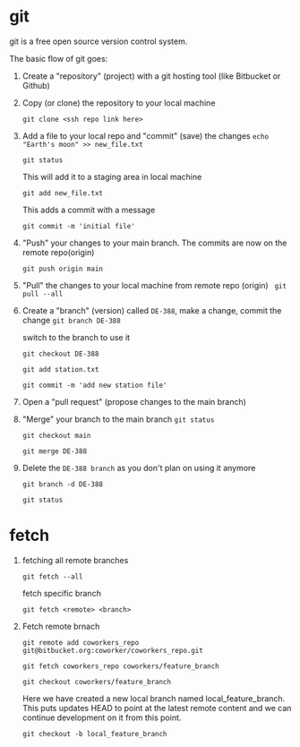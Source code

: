 # git
git is a free open source version control system.

The basic flow of git goes:

1. Create a "repository" (project) with a git hosting tool (like Bitbucket or Github)
        
2. Copy (or clone) the repository to your local machine

    `git clone <ssh repo link here>`

3. Add a file to your local repo and "commit" (save) the changes
    `echo "Earth's moon" >> new_file.txt`

    `git status`

    This will add it to a staging area in local machine
    
    `git add new_file.txt`

    This adds a commit with a message

    `git commit -m 'initial file'`


4. "Push" your changes to your main branch. The commits are now on the remote repo(origin)

    `git push origin main`

5. "Pull" the changes to your local machine from remote repo (origin)
    ` git pull --all`

6. Create a "branch" (version) called `DE-388`, make a change, commit the change
    `git branch DE-388`

    switch to the branch to use it

    `git checkout DE-388`

    `git add station.txt`

    `git commit -m 'add new station file'`


7. Open a "pull request" (propose changes to the main branch)

8. "Merge" your branch to the main branch
    `git status`

    `git checkout main`

    `git merge DE-388`

9. Delete the `DE-388 branch` as you don't plan on using it anymore

    `git branch -d DE-388`

    `git status`


# fetch

1. fetching all remote branches

    `git fetch --all`

    fetch specific branch

    `git fetch <remote> <branch>`

2. Fetch remote brnach

    `git remote add coworkers_repo git@bitbucket.org:coworker/coworkers_repo.git`

    `git fetch coworkers_repo coworkers/feature_branch`

    `git checkout coworkers/feature_branch`

    Here we have created a new local branch named local_feature_branch. This puts updates HEAD to point at the latest remote content and we can continue development on it from this point.

    `git checkout -b local_feature_branch`
